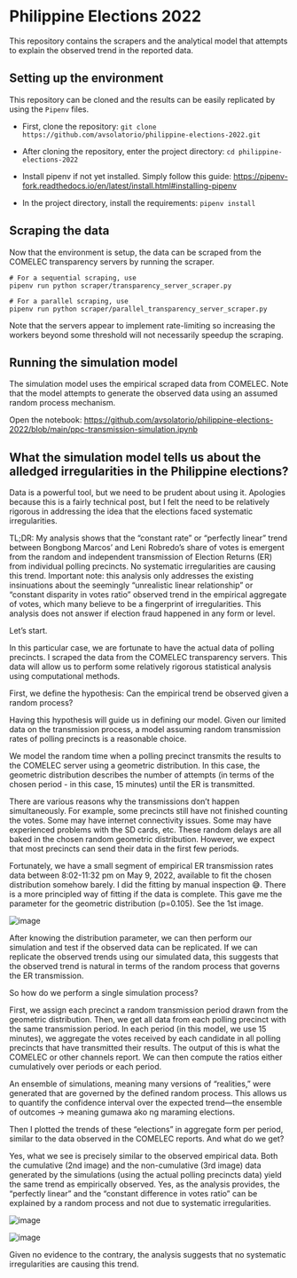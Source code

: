 # Philippine Elections 2022

This repository contains the scrapers and the analytical model that attempts to explain the observed trend in the reported data.

## Setting up the environment

This repository can be cloned and the results can be easily replicated by using the `Pipenv` files.

- First, clone the repository: `git clone https://github.com/avsolatorio/philippine-elections-2022.git`

- After cloning the repository, enter the project directory: `cd philippine-elections-2022`

- Install pipenv if not yet installed. Simply follow this guide: https://pipenv-fork.readthedocs.io/en/latest/install.html#installing-pipenv

- In the project directory, install the requirements: `pipenv install`


## Scraping the data

Now that the environment is setup, the data can be scraped from the COMELEC transparency servers by running the scraper.

```
# For a sequential scraping, use
pipenv run python scraper/transparency_server_scraper.py

# For a parallel scraping, use
pipenv run python scraper/parallel_transparency_server_scraper.py
```

Note that the servers appear to implement rate-limiting so increasing the workers beyond some threshold will not necessarily speedup the scraping.

## Running the simulation model

The simulation model uses the empirical scraped data from COMELEC. Note that the model attempts to generate the observed data using an assumed random process mechanism.

Open the notebook: https://github.com/avsolatorio/philippine-elections-2022/blob/main/ppc-transmission-simulation.ipynb


## What the simulation model tells us about the alledged irregularities in the Philippine elections?

Data is a powerful tool, but we need to be prudent about using it.
Apologies because this is a fairly technical post, but I felt the need to be relatively rigorous in addressing the idea that the elections faced systematic irregularities.

TL;DR: My analysis shows that the “constant rate” or “perfectly linear” trend between Bongbong Marcos’ and Leni Robredo’s share of votes is emergent from the random and independent transmission of Election Returns (ER) from individual polling precincts. No systematic irregularities are causing this trend.
Important note: this analysis only addresses the existing insinuations about the seemingly “unrealistic linear relationship” or “constant disparity in votes ratio” observed trend in the empirical aggregate of votes, which many believe to be a fingerprint of irregularities. This analysis does not answer if election fraud happened in any form or level.

Let’s start.

In this particular case, we are fortunate to have the actual data of polling precincts. I scraped the data from the COMELEC transparency servers. This data will allow us to perform some relatively rigorous statistical analysis using computational methods.

First, we define the hypothesis: Can the empirical trend be observed given a random process?

Having this hypothesis will guide us in defining our model. Given our limited data on the transmission process, a model assuming random transmission rates of polling precincts is a reasonable choice.

We model the random time when a polling precinct transmits the results to the COMELEC server using a geometric distribution. In this case, the geometric distribution describes the number of attempts (in terms of the chosen period - in this case, 15 minutes) until the ER is transmitted.

There are various reasons why the transmissions don’t happen simultaneously. For example, some precincts still have not finished counting the votes. Some may have internet connectivity issues. Some may have experienced problems with the SD cards, etc. These random delays are all baked in the chosen random geometric distribution. However, we expect that most precincts can send their data in the first few periods.

Fortunately, we have a small segment of empirical ER transmission rates data between 8:02-11:32 pm on May 9, 2022, available to fit the chosen distribution somehow barely. I did the fitting by manual inspection 😅. There is a more principled way of fitting if the data is complete. This gave me the parameter for the geometric distribution (p=0.105). See the 1st image.

![image](https://user-images.githubusercontent.com/3009596/167688863-84955667-6c43-4ba4-8df5-2442c28277d1.png)

After knowing the distribution parameter, we can then perform our simulation and test if the observed data can be replicated. If we can replicate the observed trends using our simulated data, this suggests that the observed trend is natural in terms of the random process that governs the ER transmission.

So how do we perform a single simulation process?

First, we assign each precinct a random transmission period drawn from the geometric distribution. Then, we get all data from each polling precinct with the same transmission period. In each period (in this model, we use 15 minutes), we aggregate the votes received by each candidate in all polling precincts that have transmitted their results. The output of this is what the COMELEC or other channels report. We can then compute the ratios either cumulatively over periods or each period.

An ensemble of simulations, meaning many versions of “realities,” were generated that are governed by the defined random process. This allows us to quantify the confidence interval over the expected trend—the ensemble of outcomes -> meaning gumawa ako ng maraming elections.

Then I plotted the trends of these “elections” in aggregate form per period, similar to the data observed in the COMELEC reports. And what do we get?

Yes, what we see is precisely similar to the observed empirical data. Both the cumulative (2nd image) and the non-cumulative (3rd image) data generated by the simulations (using the actual polling precincts data) yield the same trend as empirically observed. Yes, as the analysis provides, the “perfectly linear” and the “constant difference in votes ratio” can be explained by a random process and not due to systematic irregularities.

![image](https://user-images.githubusercontent.com/3009596/167585665-8e54dc7e-0dbd-44ec-907f-091f2c6ae278.png)

![image](https://user-images.githubusercontent.com/3009596/167585692-1304732e-fb20-46c1-b296-556daae60d1d.png)

Given no evidence to the contrary, the analysis suggests that no systematic irregularities are causing this trend.
